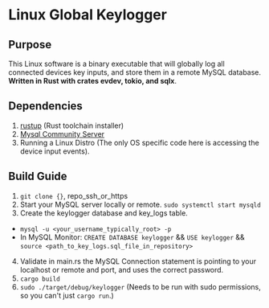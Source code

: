 # Linux Global Keylogger

## Purpose

This Linux software is a binary executable that will globally log all connected devices key inputs, and store them in a remote MySQL database. **Written in Rust with crates evdev, tokio, and sqlx**.

## Dependencies

1. [rustup](https://rustup.rs/) (Rust toolchain installer)
2. [Mysql Community Server](https://dev.mysql.com/downloads/mysql/)
3. Running a Linux Distro (The only OS specific code here is accessing the device input events).

## Build Guide

1. `git clone {}`, repo_ssh_or_https
2. Start your MySQL server locally or remote. `sudo systemctl start mysqld`
3. Create the keylogger database and key_logs table.

- `mysql -u <your_username_typically_root> -p`
- In MySQL Monitor: `CREATE DATABASE keylogger` && `USE keylogger` && `source <path_to_key_logs.sql_file_in_repository>`

4. Validate in main.rs the MySQL Connection statement is pointing to your localhost or remote and port, and uses the correct password.
5. `cargo build`
6. `sudo ./target/debug/keylogger` (Needs to be run with sudo permissions, so you can't just `cargo run`.)
